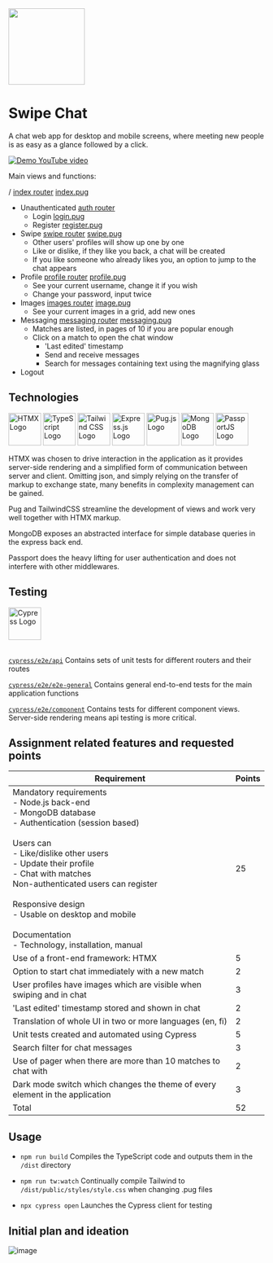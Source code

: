 
<img src="https://github.com/nibsuoogee/swipe-chat/assets/37696410/510ef3cd-0862-4c71-8a80-25d991e2c879" width="150" height="150">

# Swipe Chat

A chat web app for desktop and mobile screens, where meeting new people is as easy as a glance followed by a click. 

[![Demo YouTube video](https://img.youtube.com/vi/UD_b6C8wk-E/0.jpg)](https://www.youtube.com/watch?v=UD_b6C8wk-E)

Main views and functions:

/ [index router](https://github.com/nibsuoogee/swipe-chat/blob/main/routes/index.ts) [index.pug](https://github.com/nibsuoogee/swipe-chat/blob/main/views/index.pug)
- Unauthenticated [auth router](https://github.com/nibsuoogee/swipe-chat/blob/main/routes/auth.ts) 
  - Login [login.pug](https://github.com/nibsuoogee/swipe-chat/blob/main/views/login.pug)
  - Register [register.pug](https://github.com/nibsuoogee/swipe-chat/blob/main/views/register.pug)
- Swipe [swipe router](https://github.com/nibsuoogee/swipe-chat/blob/main/routes/swipe.ts) [swipe.pug](https://github.com/nibsuoogee/swipe-chat/blob/main/views/swipe.pug)
  - Other users' profiles will show up one by one
  - Like or dislike, if they like you back, a chat will be created
  - If you like someone who already likes you, an option to jump to the chat appears
- Profile [profile router](https://github.com/nibsuoogee/swipe-chat/blob/main/routes/profile.ts) [profile.pug](https://github.com/nibsuoogee/swipe-chat/blob/main/views/profile.pug)
  - See your current username, change it if you wish
  - Change your password, input twice
- Images [images router](https://github.com/nibsuoogee/swipe-chat/blob/main/routes/images.ts) [image.pug](https://github.com/nibsuoogee/swipe-chat/blob/main/views/image.pug)
  - See your current images in a grid, add new ones
- Messaging [messaging router](https://github.com/nibsuoogee/swipe-chat/blob/main/routes/messaging.ts) [messaging.pug](https://github.com/nibsuoogee/swipe-chat/blob/main/views/messaging.pug)
  - Matches are listed, in pages of 10 if you are popular enough
  - Click on a match to open the chat window
    - 'Last edited' timestamp
    - Send and receive messages
    - Search for messages containing text using the magnifying glass
- Logout

## Technologies

<div class="image-row">
    <img src="https://raw.githubusercontent.com/bigskysoftware/htmx/master/www/static/img/htmx_logo.1.png" height="64" alt="HTMX Logo">
    <img src="https://upload.wikimedia.org/wikipedia/commons/thumb/4/4c/Typescript_logo_2020.svg/1024px-Typescript_logo_2020.svg.png" height="64" alt="TypeScript Logo">
    <img src="https://upload.wikimedia.org/wikipedia/commons/thumb/d/d5/Tailwind_CSS_Logo.svg/320px-Tailwind_CSS_Logo.svg.png" height="64" alt="Tailwind CSS Logo">
    <img src="https://upload.wikimedia.org/wikipedia/commons/6/64/Expressjs.png" height="64" alt="Express.js Logo">
    <img src="https://cdn.icon-icons.com/icons2/2699/PNG/512/pugjs_logo_icon_170825.png" height="64" alt="Pug.js Logo">
    <img src="https://1000logos.net/wp-content/uploads/2020/08/MongoDB-Logo.png" height="64" alt="MongoDB Logo">
    <img src="https://svgur.com/i/943.svg" height="64" alt="PassportJS Logo">
</div>


HTMX was chosen to drive interaction in the application as it provides server-side rendering and a simplified form of communication between server and client. Omitting json, and simply relying on the transfer of markup to exchange state, many benefits in complexity management can be gained.

Pug and TailwindCSS streamline the development of views and work very well together with HTMX markup.

MongoDB exposes an abstracted interface for simple database queries in the express back end.

Passport does the heavy lifting for user authentication and does not interfere with other middlewares.

## Testing

<div class="image-row">
    <img src="https://www.cypress.io/images/layouts/cypress-logo.svg" height="64" alt="Cypress Logo">
</div>

<br>

[`cypress/e2e/api`](https://github.com/nibsuoogee/swipe-chat/tree/main/cypress/e2e/api) Contains sets of unit tests for different routers and their routes

[`cypress/e2e/e2e-general`](https://github.com/nibsuoogee/swipe-chat/tree/main/cypress/e2e/e2e-general) Contains general end-to-end tests for the main application functions

[`cypress/e2e/component`](https://github.com/nibsuoogee/swipe-chat/tree/main/cypress/e2e/component)  Contains tests for different component views. Server-side rendering means api testing is more critical. 

## Assignment related features and requested points

| Requirement                                                                                                                                                                                                                                                                                                                                                                    | Points |
|--------------------------------------------------------------------------------------------------------------------------------------------------------------------------------------------------------------------------------------------------------------------------------------------------------------------------------------------------------------------------------|--------|
| Mandatory requirements<br>- Node.js back-end<br>- MongoDB database<br>- Authentication (session based)<br><br>Users can<br>  - Like/dislike other users<br>  - Update their profile<br>  - Chat with matches<br>Non-authenticated users can register<br><br>Responsive design<br>  - Usable on desktop and mobile<br><br>Documentation<br>  - Technology, installation, manual | 25     |
| Use of a front-end framework: HTMX                                                                                                                                                                                                                                                                                                                                             | 5      |
| Option to start chat immediately with a new match                                                                                                                                                                                                                                                                                                                              | 2      |
| User profiles have images which are visible when swiping and in chat                                                                                                                                                                                                                                                                                                           | 3      |
| 'Last edited' timestamp stored and shown in chat                                                                                                                                                                                                                                                                                                                               | 2      |
| Translation of whole UI in two or more languages (en, fi)                                                                                                                                                                                                                                                                                                                      | 2      |
| Unit tests created and automated using Cypress                                                                                                                                                                                                                                                                                                                                 | 5      |
| Search filter for chat messages                                                                                                                                                                                                                                                                                                                                                | 3      |
| Use of pager when there are more than 10 matches to chat with                                                                                                                                                                                                                                                                                                                  | 2      |
| Dark mode switch which changes the theme of every element in the application                                                                                                                                                                                                                                                                                                   | 3      |
|                                                                                                                                                                                                                                                                                                                                                                          Total | 52     |

## Usage

- `npm run build` Compiles the TypeScript code and outputs them in the `/dist` directory

- `npm run tw:watch` Continually compile Tailwind to `/dist/public/styles/style.css` when changing .pug files

- `npx cypress open` Launches the Cypress client for testing

## Initial plan and ideation

![image](https://github.com/nibsuoogee/swipe-chat/assets/37696410/1a36d789-68d0-4c95-9f42-7466d1ac25f7)

